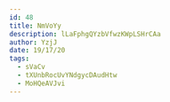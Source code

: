 ```yaml
---
id: 48
title: NmVoYy
description: lLaFphgQYzbVfwzKWpLSHrCAa
author: YzjJ
date: 19/17/20
tags:
  - sVaCv
  - tXUnbRocUvYNdgycDAudHtw
  - MoHQeAVJvi
---
```

